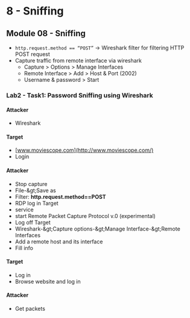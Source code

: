 # 8 - Sniffing

## Module 08 - Sniffing

* `http.request.method == “POST”` -> Wireshark filter for filtering HTTP POST request&#x20;
* Capture traffic from remote interface via wireshark
  * Capture > Options > Manage Interfaces&#x20;
  * Remote Interface > Add > Host &  Port (2002)
  * Username & password > Start

### **Lab2 - Task1: Password Sniffing using Wireshark**

#### **Attacker**

* Wireshark

#### **Target**

* [www.moviescope.com](http://www.moviescope.com/)
* Login

#### **Attacker**

* Stop capture
* File-\&gt;Save as
* Filter: **http.request.method==POST**
* RDP log in Target
* service
* start Remote Packet Capture Protocol v.0 (experimental)
* Log off Target
* Wireshark-\&gt;Capture options-\&gt;Manage Interface-\&gt;Remote Interfaces
* Add a remote host and its interface
* Fill info

#### **Target**

* Log in
* Browse website and log in

#### **Attacker**

* Get packets
